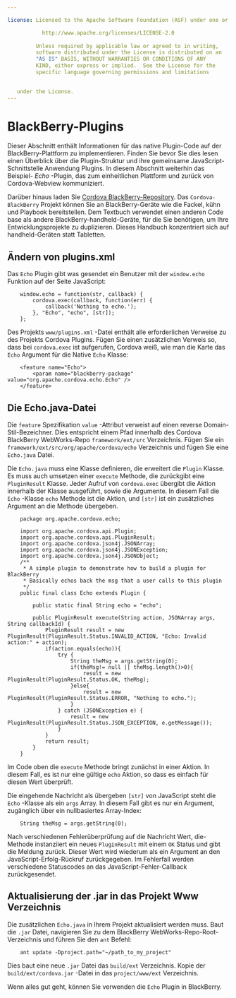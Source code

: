 ```yaml
---

license: Licensed to the Apache Software Foundation (ASF) under one or more contributor license agreements. See the NOTICE file distributed with this work for additional information regarding copyright ownership. The ASF licenses this file to you under the Apache License, Version 2.0 (the "License"); you may not use this file except in compliance with the License. You may obtain a copy of the License at

           http://www.apache.org/licenses/LICENSE-2.0
    
         Unless required by applicable law or agreed to in writing,
         software distributed under the License is distributed on an
         "AS IS" BASIS, WITHOUT WARRANTIES OR CONDITIONS OF ANY
         KIND, either express or implied.  See the License for the
         specific language governing permissions and limitations
    

   under the License.
---
```


# BlackBerry-Plugins

Dieser Abschnitt enthält Informationen für das native Plugin-Code auf der BlackBerry-Plattform zu implementieren. Finden Sie bevor Sie dies lesen einen Überblick über die Plugin-Struktur und ihre gemeinsame JavaScript-Schnittstelle Anwendung Plugins. In diesem Abschnitt weiterhin das Beispiel- *Echo* -Plugin, das zum einheitlichen Plattform und zurück von Cordova-Webview kommuniziert.

Darüber hinaus laden Sie [Cordova BlackBerry-Repository][1]. Das `Cordova-BlackBerry` Projekt können Sie an BlackBerry-Geräte wie die Fackel, kühn und Playbook bereitstellen. Dem Textbuch verwendet einen anderen Code base als andere BlackBerry-handheld-Geräte, für die Sie benötigen, um Ihre Entwicklungsprojekte zu duplizieren. Dieses Handbuch konzentriert sich auf handheld-Geräten statt Tabletten.

 [1]: https://git-wip-us.apache.org/repos/asf?p=cordova-blackberry.git;a=summary

## Ändern von plugins.xml

Das `Echo` Plugin gibt was gesendet ein Benutzer mit der `window.echo` Funktion auf der Seite JavaScript:

        window.echo = function(str, callback) {
            cordova.exec(callback, function(err) {
                callback('Nothing to echo.');
            }, "Echo", "echo", [str]);
        };
    

Des Projekts `www/plugins.xml` -Datei enthält alle erforderlichen Verweise zu des Projekts Cordova Plugins. Fügen Sie einen zusätzlichen Verweis so, dass bei `cordova.exec` ist aufgerufen, Cordova weiß, wie man die Karte das `Echo` Argument für die Native `Echo` Klasse:

        <feature name="Echo">
            <param name="blackberry-package" value="org.apache.cordova.echo.Echo" />
        </feature>
    

## Die Echo.java-Datei

Die `feature` Spezifikation `value` -Attribut verweist auf einen reverse Domain-Stil-Bezeichner. Dies entspricht einem Pfad innerhalb des Cordova BlackBerry WebWorks-Repo `framework/ext/src` Verzeichnis. Fügen Sie ein `framework/ext/src/org/apache/cordova/echo` Verzeichnis und fügen Sie eine `Echo.java` Datei.

Die `Echo.java` muss eine Klasse definieren, die erweitert die `Plugin` Klasse. Es muss auch umsetzen einer `execute` Methode, die zurückgibt eine `PluginResult` Klasse. Jeder Aufruf von `cordova.exec` übergibt die Aktion innerhalb der Klasse ausgeführt, sowie die Argumente. In diesem Fall die `Echo` -Klasse `echo` Methode ist die Aktion, und `[str]` ist ein zusätzliches Argument an die Methode übergeben.

        package org.apache.cordova.echo;
    
        import org.apache.cordova.api.Plugin;
        import org.apache.cordova.api.PluginResult;
        import org.apache.cordova.json4j.JSONArray;
        import org.apache.cordova.json4j.JSONException;
        import org.apache.cordova.json4j.JSONObject;
        /**
         * A simple plugin to demonstrate how to build a plugin for BlackBerry
         * Basically echos back the msg that a user calls to this plugin
         */
        public final class Echo extends Plugin {
    
            public static final String echo = "echo";
    
            public PluginResult execute(String action, JSONArray args, String callbackId) {
                PluginResult result = new PluginResult(PluginResult.Status.INVALID_ACTION, "Echo: Invalid action:" + action);
                if(action.equals(echo)){
                    try {
                        String theMsg = args.getString(0);
                        if(theMsg!= null || theMsg.length()>0){
                            result = new PluginResult(PluginResult.Status.OK, theMsg);
                        }else{
                            result = new PluginResult(PluginResult.Status.ERROR, "Nothing to echo.");
                        }
                    } catch (JSONException e) {
                        result = new PluginResult(PluginResult.Status.JSON_EXCEPTION, e.getMessage());
                    }
                }
                return result;
            }
        }
    

Im Code oben die `execute` Methode bringt zunächst in einer Aktion. In diesem Fall, es ist nur eine gültige `echo` Aktion, so dass es einfach für diesen Wert überprüft.

Die eingehende Nachricht als übergeben `[str]` von JavaScript steht die `Echo` -Klasse als ein `args` Array. In diesem Fall gibt es nur ein Argument, zugänglich über ein nullbasiertes Array-Index:

        String theMsg = args.getString(0);
    

Nach verschiedenen Fehlerüberprüfung auf die Nachricht Wert, die-Methode instanziiert ein neues `PluginResult` mit einem `OK` Status und gibt die Meldung zurück. Dieser Wert wird wiederum als ein Argument an den JavaScript-Erfolg-Rückruf zurückgegeben. Im Fehlerfall werden verschiedene Statuscodes an das JavaScript-Fehler-Callback zurückgesendet.

## Aktualisierung der .jar in das Projekt Www Verzeichnis

Die zusätzlichen `Echo.java` in Ihrem Projekt aktualisiert werden muss. Baut die `.jar` Datei, navigieren Sie zu dem BlackBerry WebWorks-Repo-Root-Verzeichnis und führen Sie den `ant` Befehl:

        ant update -Dproject.path="~/path_to_my_project"
    

Dies baut eine neue `.jar` Datei das `build/ext` Verzeichnis. Kopie der `build/ext/cordova.jar` -Datei in das `project/www/ext` Verzeichnis.

Wenn alles gut geht, können Sie verwenden die `Echo` Plugin in BlackBerry.